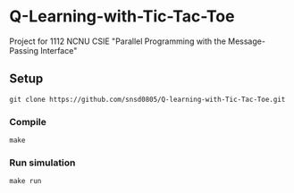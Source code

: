 # Q-Learning-with-Tic-Tac-Toe

Project for 1112 NCNU CSIE "Parallel Programming with the Message-Passing Interface"

## Setup
```
git clone https://github.com/snsd0805/Q-learning-with-Tic-Tac-Toe.git
```

### Compile
```
make
```

### Run simulation
```
make run
```